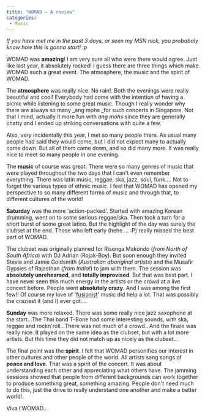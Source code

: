 ```yaml
---
title: "WOMAD – A review"
categories:
 - Music
---
```


_If you have met me in the past 3 days, or seen my MSN nick, you probabaly know how this is gonna start! :p_

WOMAD was **amazing**! I am very sure all who were there would agree. Just like last year, it absolutely rocked! I guess there are three things which make WOMAD such a great event. The atmosphere, the music and the spirit of WOMAD.

The **atmosphere** was really nice. No rain!. Both the evenings were really beautiful and cool! Everybody had come with the intention of having a picnic while listening to some great music. Though I really wonder why there are always so many _ang mohs _for such concerts in Singapore. Not that I mind, actually it more fun with _ang mohs_ since they are generally chatty and I ended up striking conversations with quite a few.

Also, very incidentally this year, I met so many people there. As usual many people had said they would come, but I did not expect many to actually come down. But all of them came down, and so did many more. It was really nice to meet so many people in one evening.

The **music** of course was great. There were so many genres of music that were played throughout the two days that I can't even remember everything. There was latin music, reggae, ska, jazz, soul, funk.... Not to forget the various types of ethnic music. I feel that WOMAD has opened my perspective to so many different forms of music and through that, to different cultures of the world!

**Saturday** was the more 'action-packed'. Started with amazing Korean drumming, went on to some serious reggae/ska. Then took a turn for a short burst of some great latino. But the highlight of the day was surely the clubset at the end. Those who left early (hehe ... :P) really missed the best part of WOMAD.

The clubset was originally planned for Risenga Makondo (_from North of South Africa_) with DJ Adrian (Rojak-Boy). But soon enough they invited Stevie and Jamie Goldsmith (_Australian aboriginal artists_) and the Musafir Gypsies of Rajasthan (_from India!_) to jam with them. The session was **absolutely unrehearsed**, and **totally improvised**. But that was best part. I have never seen this much energy in the artists or the crowd at a live concert before. People went **absolutely crazy**. And I was among the first few!! Of course my love of '[fusionist][0]' music did help a lot. That was possibly the craziest it (and I) ever got....

**Sunday** was more relaxed. There was some really nice jazz saxophone at the start...The Thai band T-Bone had some interesting sounds, with ska, reggae and rockn'roll...There was not much of a crowd.. And the finale was really nice. It played on the same idea as the clubset, but with a lot more artists. But this time they did not match up as nicely as the clubset...

The final point was the **spirit**. I felt that WOMAD personifies our interest in other cultures and other people of the world. All artists sang songs of **peace and love**. That was a spirit of the concert. It was about understanding each other and appreciating what others have. The jamming sessions showed that people from different backgrounds can work together to produce something great, something amazing. People don't need much to do this, just the drive to really understand one another and make a better world!.

Viva l'WOMAD..


[0]: http://nttup.wordpress.com/2006/03/31/bageshree/

